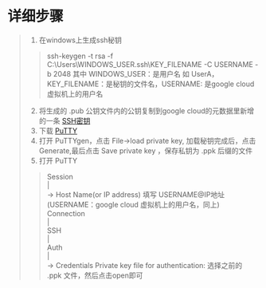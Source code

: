 # 详细步骤
> 1. 在windows上生成ssh秘钥
>> ssh-keygen -t rsa -f C:\Users\WINDOWS_USER\.ssh\KEY_FILENAME -C USERNAME -b 2048
>> 其中 WINDOWS_USER：是用户名 如 UserA， KEY_FILENAME：是秘钥的文件名，USERNAME: 是google cloud 虚拟机上的用户名
> 2. 将生成的 .pub 公钥文件内的公钥复制到google cloud的元数据里新增的一条 [SSH密钥](https://console.cloud.google.com/compute/metadata)
> 3. 下载 [PuTTY](https://www.chiark.greenend.org.uk/~sgtatham/putty/latest.html)
> 4. 打开 PuTTYgen，点击 File->load private key, 加载秘钥完成后，点击Generate,最后点击 Save private key ，保存私钥为 .ppk 后缀的文件
> 5. 打开 PuTTY
>> Session  
>>    |  
>>    -> Host Name(or IP address) 填写  USERNAME@IP地址  (USERNAME：google cloud 虚拟机上的用户名，同上)  
>> Connection  
>>    |  
>>    SSH  
>>       |  
>>       Auth  
>>          |  
>>          -> Credentials  Private key file for authentication: 选择之前的 .ppk 文件，然后点击open即可  
